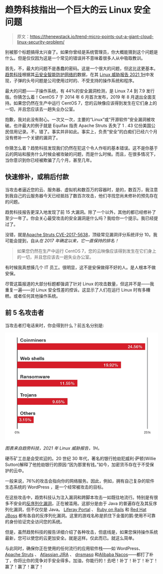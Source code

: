# 趋势科技指出一个巨大的云 Linux 安全问题

> 原文：<https://thenewstack.io/trend-micro-points-out-a-giant-cloud-linux-security-problem/>

别被那个标题搞得太兴奋了。如果你曾经是系统管理员，你大概能猜到这个问题是什么。但是仅仅因为这是一个常见的错误并不意味着很多人从中吸取教训。

首先，不，最大的问题不是愚蠢的密码。这是一个很大的问题，但这比这更基本。[趋势科技](https://www.trendmicro.com/en_us/business.html)根据其[云安全智能防护网络的](https://success.trendmicro.com/solution/1054951-enabling-smart-protection-network-and-smart-feedback-in-officescan-osce)数据，在其 [Linux 威胁报告 2021 1H](https://www.trendmicro.com/vinfo/us/security/news/cybercrime-and-digital-threats/linux-threat-report-2021-1h-linux-threats-in-the-cloud-and-security-recommendations#C04)中发现，子弹的头号问题是公司使用过时的、不受支持的操作系统和程序。

最大的问题——子操作系统，有 44%的安全漏洞检测，是 Linux 7.4 到 7.9 发行版。你猜怎么着！CentOS 7 于 2014 年 6 月首次发布，2019 年 8 月退出全面支持。如果您仍然在生产中运行 CentOS 7，您的云映像应该得到发生在它们身上的一切，并且您应该去一趟失业办公室。

抱歉，我对此没有耐心。一次又一次，主要的“Linux”或“开源软件”安全漏洞被攻破。也许最大的例子就是 Equifax 指责 Apache Struts 丢失了 1 . 43 亿份美国公民信用记录。不，错了。事实并非如此。事实上，负责“安全”的白痴们已经六个月没有修补一个关键的漏洞了。

你猜怎么着？趋势科技发现我们仍然在犯这个令人作呕的基本错误。这不是你基于云的网站和服务什么时候会被攻破的问题，而是什么时候。而且，在很多情况下，当你意识到你已经被欺骗了几个月，甚至几年。

## 快速修补，或稍后付款

当攻击者逼近您的云、服务器、虚拟机和数百万的容器时，是的，数百万，我注意到我自己的云服务器今天已经抵挡了数百次攻击，他们寻找您尚未修补的预先存在的问题。

趋势科技报告更深入地发现了前 15 大漏洞。除了一个以外，其他的都已经修补了至少一年了。你会关心最受攻击的安全漏洞是什么吗？我给你一个提示。我已经提过了。

没错，就是[Apache Struts CVE-2017-5638](https://nvd.nist.gov/vuln/detail/CVE-2017-5638)，顶级常见漏洞评分系统评分 10。我可能会提到，自从*在 2017 年确定以来，它一直保持的排名！*

> 如果您仍然在生产中运行 CentOS 7，您的云映像应该得到发生在它们身上的一切，并且您应该去一趟失业办公室。

有时候我真想揍几个 IT 员工。很明显，这不是安保做得不好的人。是人根本不做安保。

尽管这篇报道的大部分标题都强调了针对 Linux 的攻击数量，但这并不是——我重复一遍——对 Linux 安全性差的控诉。这显示了人们在运行 Linux 时有多糟糕。或者任何其他操作系统。

## 前 5 名攻击者

当攻击者打电话来时，你会得到什么？前五名分别是:

![](img/3a0597b1a477cd2428bf81f27c01bf8f.png)

*图表来自趋势科技，2021 年 Linux 威胁报告，1H。*

硬币矿工总是会受欢迎的。20 世纪 30 年代，著名的银行抢劫犯威利·萨顿(Willie Sutton)解释了他抢劫银行的原因:“因为那里有钱。”如今，加密货币存在于不受保护的云中。

一般来说，76%的攻击会指向你的网络服务。因此，例如，拥有自己复杂的软件生态系统的 WordPress ，是一个经常被攻击的目标。

在这些攻击中，趋势科技认为注入漏洞和跨脚本攻击一如既往地流行。特别是有很多不安全的[反序列化漏洞](https://portswigger.net/web-security/deserialization#:~:text=Insecure%20deserialization%20is%20when%20user,data%20into%20the%20application%20code.&text=For%20this%20reason%2C%20insecure%20deserialization,an%20%22object%20injection%22%20vulnerability.)，正在被滥用。这部分是由于 Java 的普遍存在及其反序列化漏洞，但不仅仅是 Java。 [Liferay Portal](https://www.liferay.com/) 、 [Ruby on Rails](https://rubyonrails.org/) 和 [Red Hat JBoss](https://www.redhat.com/en/technologies/jboss-middleware/application-platform) 都有各自的反序列化漏洞。这里的游戏名称是抓住下金蛋的鹅:使用不可靠的身份验证完全访问您的系统。

但是，虽然趋势科技的报告详细介绍了各种攻击，但底线是，如果您保持操作系统最新，您可以使您的云更加安全。就是这样。仅此而已。就这么简单。

与此同时，确保你正在使用的任何流行的应用软件栈——如 WordPress、 [Apache Struts](https://struts.apache.org/) 、 [Atlassian JIRA](https://www.atlassian.com/software/jira) 、 [dnsmasq](https://thekelleys.org.uk/dnsmasq/doc.html) 和[Alibaba Nacos](https://github.com/alibaba/nacos)——都打了补丁，你将比你的竞争对手安全得多。加油，你能行的！去吧！补丁！补丁！补丁！赢了！赢了！赢了！

<svg xmlns:xlink="http://www.w3.org/1999/xlink" viewBox="0 0 68 31" version="1.1"><title>Group</title> <desc>Created with Sketch.</desc></svg>